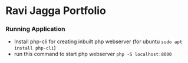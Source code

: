 # Ravi Jagga Portfolio

### Running Application
 - Install php-cli for creating inbuilt php webserver (for ubuntu `sudo apt install php-cli`)
 - run this command to start php webserver `php -S localhost:8000`
